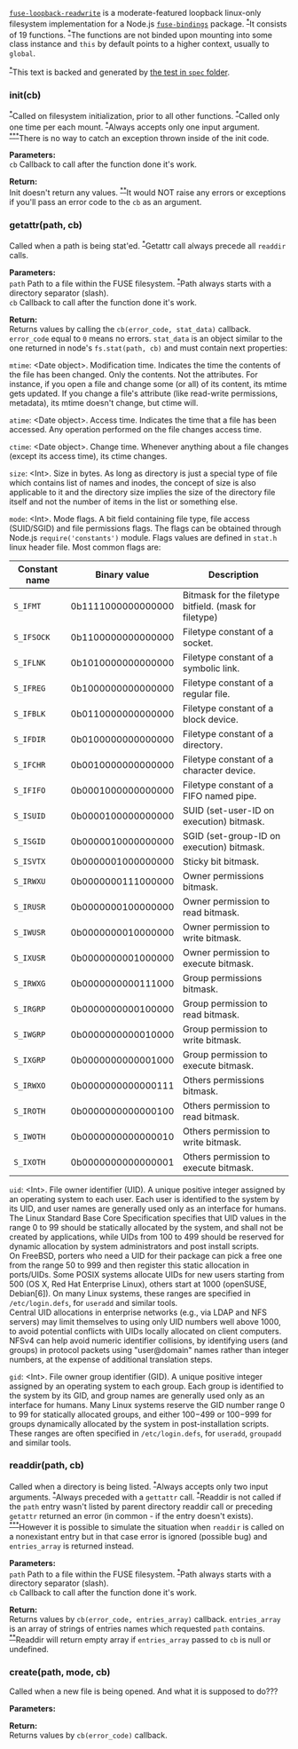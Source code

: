 [`fuse-loopback-readwrite`](/fuse-loopback-readwrite.coffee) is a moderate-featured loopback linux-only filesystem implementation for a Node.js [`fuse-bindings`](https://github.com/mafintosh/fuse-bindings) package. <sup>[*](/spec/fuse-loopback-readwrite.spec.coffee#L580)</sup>It consists of 19 functions. <sup>[*](/spec/fuse-loopback-readwrite.spec.coffee#L530)</sup>The functions are not binded upon mounting into some class instance and `this` by default points to a higher context, usually to `global`.

<sup>[*](/spec/fuse-loopback-readwrite.spec.coffee#L576)</sup>This text is backed and generated by [the test in `spec` folder](/spec/fuse-loopback-readwrite.spec.coffee).

### init(cb)
<sup>[*](/spec/fuse-loopback-readwrite.spec.coffee#L445)</sup>Called on filesystem initialization, prior to all other functions. <sup>[*](/spec/fuse-loopback-readwrite.spec.coffee#L464)</sup>Called only one time per each mount. <sup>[*](/spec/fuse-loopback-readwrite.spec.coffee#L456)</sup>Always accepts only one input argument. <sup>[*](/spec/fuse-loopback-readwrite.spec.coffee#L407)[*](/spec/fuse-loopback-readwrite.spec.coffee#L411)[*](/spec/fuse-loopback-readwrite.spec.coffee#L437)</sup>There is no way to catch an exception thrown inside of the init code.

**Parameters:**  
`cb` Callback to call after the function done it's work.

**Return:**  
Init doesn't return any values. <sup>[*](/spec/fuse-loopback-readwrite.spec.coffee#L305)[*](/spec/fuse-loopback-readwrite.spec.coffee#L310)</sup>It would NOT raise any errors or exceptions if you'll pass an error code to the `cb` as an argument.

### getattr(path, cb)
Called when a path is being stat'ed. <sup>[*](/spec/fuse-loopback-readwrite.spec.coffee#L503)</sup>Getattr call always precede all `readdir` calls.

**Parameters:**  
`path` Path to a file within the FUSE filesystem. <sup>[*](/spec/fuse-loopback-readwrite.spec.coffee#L474)</sup>Path always starts with a directory separator (slash).  
`cb` Callback to call after the function done it's work.

**Return:**  
Returns values by calling the `cb(error_code, stat_data)` callback. `error_code` equal to `0` means no errors. `stat_data` is an object similar to the one returned in node's `fs.stat(path, cb)` and must contain next properties:

`mtime`: \<Date object\>. Modification time. Indicates the time the contents of the file has been changed. Only the contents. Not the attributes. For instance, if you open a file and change some (or all) of its content, its mtime gets updated. If you change a file's attribute (like read-write permissions, metadata), its mtime doesn't change, but ctime will.

`atime`: \<Date object\>. Access time. Indicates the time that a file has been accessed. Any operation performed on the file changes access time.

`ctime`: \<Date object\>. Change time. Whenever anything about a file changes (except its access time), its ctime changes.

`size`: \<Int\>. Size in bytes. As long as directory is just a special type of file which contains list of names and inodes, the concept of size is also applicable to it and the directory size implies the size of the directory file itself and not the number of items in the list or something else.

`mode`: \<Int\>. Mode flags. A bit field containing file type, file access (SUID/SGID) and file permissions flags. The flags can be obtained through Node.js `require('constants')` module. Flags values are defined in `stat.h` linux header file. Most common flags are:

Constant name | Binary value | Description
------------- | ------------ | -----------
`S_IFMT`   | 0b1111000000000000 | Bitmask for the filetype bitfield. (mask for filetype)
`S_IFSOCK` | 0b1100000000000000 | Filetype constant of a socket.
`S_IFLNK`  | 0b1010000000000000 | Filetype constant of a symbolic link.
`S_IFREG`  | 0b1000000000000000 | Filetype constant of a regular file.
`S_IFBLK`  | 0b0110000000000000 | Filetype constant of a block device.
`S_IFDIR`  | 0b0100000000000000 | Filetype constant of a directory.
`S_IFCHR`  | 0b0010000000000000 | Filetype constant of a character device.
`S_IFIFO`  | 0b0001000000000000 | Filetype constant of a FIFO named pipe.
`S_ISUID`  | 0b0000100000000000 | SUID (set-user-ID on execution) bitmask.
`S_ISGID`  | 0b0000010000000000 | SGID (set-group-ID on execution) bitmask.
`S_ISVTX`  | 0b0000001000000000 | Sticky bit bitmask.
`S_IRWXU`  | 0b0000000111000000 | Owner permissions bitmask.
`S_IRUSR`  | 0b0000000100000000 | Owner permission to read bitmask.
`S_IWUSR`  | 0b0000000010000000 | Owner permission to write bitmask.
`S_IXUSR`  | 0b0000000001000000 | Owner permission to execute bitmask.
`S_IRWXG`  | 0b0000000000111000 | Group permissions bitmask.
`S_IRGRP`  | 0b0000000000100000 | Group permission to read bitmask.
`S_IWGRP`  | 0b0000000000010000 | Group permission to write bitmask.
`S_IXGRP`  | 0b0000000000001000 | Group permission to execute bitmask.
`S_IRWXO`  | 0b0000000000000111 | Others permissions bitmask.
`S_IROTH`  | 0b0000000000000100 | Others permission to read bitmask.
`S_IWOTH`  | 0b0000000000000010 | Others permission to write bitmask.
`S_IXOTH`  | 0b0000000000000001 | Others permission to execute bitmask.

`uid`: \<Int\>. File owner identifier (UID). A unique positive integer assigned by an operating system to each user. Each user is identified to the system by its UID, and user names are generally used only as an interface for humans.  
The Linux Standard Base Core Specification specifies that UID values in the range 0 to 99 should be statically allocated by the system, and shall not be created by applications, while UIDs from 100 to 499 should be reserved for dynamic allocation by system administrators and post install scripts.  
On FreeBSD, porters who need a UID for their package can pick a free one from the range 50 to 999 and then register this static allocation in ports/UIDs. Some POSIX systems allocate UIDs for new users starting from 500 (OS X, Red Hat Enterprise Linux), others start at 1000 (openSUSE, Debian[6]). On many Linux systems, these ranges are specified in `/etc/login.defs`, for `useradd` and similar tools.  
Central UID allocations in enterprise networks (e.g., via LDAP and NFS servers) may limit themselves to using only UID numbers well above 1000, to avoid potential conflicts with UIDs locally allocated on client computers. NFSv4 can help avoid numeric identifier collisions, by identifying users (and groups) in protocol packets using "user@domain" names rather than integer numbers, at the expense of additional translation steps.

`gid`: \<Int\>. File owner group identifier (GID). A unique positive integer assigned by an operating system to each group. Each group is identified to the system by its GID, and group names are generally used only as an interface for humans. Many Linux systems reserve the GID number range 0 to 99 for statically allocated groups, and either 100−499 or 100−999 for groups dynamically allocated by the system in post-installation scripts. These ranges are often specified in `/etc/login.defs`, for `useradd`, `groupadd` and similar tools.

### readdir(path, cb)
Called when a directory is being listed. <sup>[*](/spec/fuse-loopback-readwrite.spec.coffee#L488)</sup>Always accepts only two input arguments. <sup>[*](/spec/fuse-loopback-readwrite.spec.coffee#L503)</sup>Always preceded with a `gettattr` call. <sup>[*](/spec/fuse-loopback-readwrite.spec.coffee#L495)</sup>Readdir is not called if the `path` entry wasn't listed by parent directory readdir call or preceding `getattr` returned an error (in common - if the entry doesn't exists). <sup>[*](/spec/fuse-loopback-readwrite.spec.coffee#L519)[*](/spec/fuse-loopback-readwrite.spec.coffee#L265)[*](/spec/fuse-loopback-readwrite.spec.coffee#L267)</sup>However it is possible to simulate the situation when `readdir` is called on a nonexistant entry but in that case error is ignored (possible bug) and `entries_array` is returned instead.

**Parameters:**  
`path` Path to a file within the FUSE filesystem. <sup>[*](/spec/fuse-loopback-readwrite.spec.coffee#L481)</sup>Path always starts with a directory separator (slash).  
`cb` Callback to call after the function done it's work.

**Return:**  
Returns values by `cb(error_code, entries_array)` callback. `entries_array` is an array of strings of entries names which requested `path` contains. <sup>[*](/spec/fuse-loopback-readwrite.spec.coffee#L332)[*](/spec/fuse-loopback-readwrite.spec.coffee#L355)</sup>Readdir will return empty array if `entries_array` passed to `cb` is null or undefined.

### create(path, mode, cb)
Called when a new file is being opened. And what it is supposed to do???

**Parameters:**  

**Return:**  
Returns values by `cb(error_code)` callback.